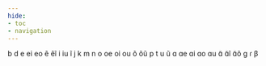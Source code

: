 ```yaml
---
hide:
- toc
- navigation
---
```

b
d
e
ei
eo
ẽ
ẽĩ
i
iu
ĩ
j
k
m
n
o
oe
oi
ou
õ
õũ
p
t
u
ũ
ɑ
ɑe
ɑi
ɑo
ɑu
ɑ̃
ɑ̃ĩ
ɑ̃õ
ɡ
ɾ
β
